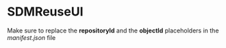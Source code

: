 # SDMReuseUI

Make sure to replace the **repositoryId** and the **objectId** placeholders in the *manifest.json* file
